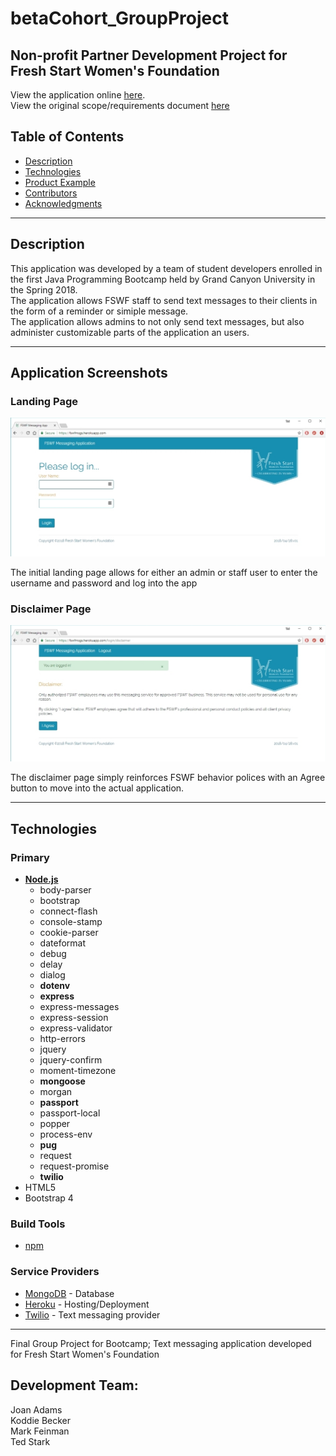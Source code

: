 # betaCohort_GroupProject
## Non-profit Partner Development Project for Fresh Start Women's Foundation 
View the application online [here](https://ssg-develop.herokuapp.com).<br>
View the original scope/requirements document [here](https://docs.google.com/document/d/1ur9KTJraJvByD5bO8_0gqMw57V0Y3qJrpD0njT5I-XM/edit?usp=sharing)

## Table of Contents

- [Description](#description)
- [Technologies](#technologies)
- [Product Example](#product-example)
- [Contributors](#contributors)
- [Acknowledgments](#acknowledgments)

---
## Description
This application was developed by a team of student developers enrolled in the first Java Programming Bootcamp held by Grand Canyon University in the Spring 2018.<br>
The application allows FSWF staff to send text messages to their clients in the form of a reminder or simiple message.<br>
The application allows admins to not only send text messages, but also administer customizable parts of the application an users.<br>

---
## Application Screenshots

### **Landing Page**

![login1.jpeg](/screenshots/login1.jpg)

The initial landing page allows for either an admin or staff user to enter the username and password and log into the app

### **Disclaimer Page**

![login2.jpeg](/screenshots/login2.jpg)

The disclaimer page simply reinforces FSWF behavior polices with an Agree button to move into the actual application.

---
## Technologies

### Primary
- [**Node.js**](https://nodejs.org/en/)
    - body-parser
    - bootstrap
    - connect-flash
    - console-stamp
    - cookie-parser
    - dateformat
    - debug
    - delay
    - dialog
    - **dotenv**
    - **express**
    - express-messages
    - express-session
    - express-validator
    - http-errors
    - jquery
    - jquery-confirm
    - moment-timezone
    - **mongoose**
    - morgan
    - **passport**
    - passport-local
    - popper
    - process-env
    - **pug**
    - request
    - request-promise
    - **twilio**
- HTML5
- Bootstrap 4
    
### Build Tools
- [npm](https://www.npmjs.com/)

### Service Providers
- [MongoDB](https://www.mongodb.com/) - Database
- [Heroku](https://www.heroku.com/) - Hosting/Deployment
- [Twilio](https://www.twilio.com/) - Text messaging provider

---
Final Group Project for Bootcamp; Text messaging application developed for Fresh Start Women's Foundation

## Development Team:<br>
Joan Adams<br>
Koddie Becker<br>
Mark Feinman<br>
Ted Stark
